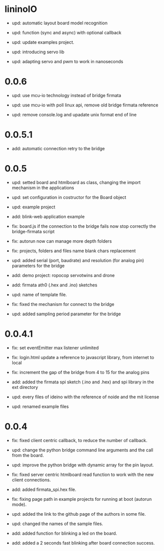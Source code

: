 lininoIO
==================
* upd: automatic layout board model recognition
* upd: function (sync and async) with optional callback
* upd: update examples project.

* upd: introducing servo lib

* upd: adapting servo and pwm to work in nanoseconds

0.0.6
==================
* upd: use mcu-io technology instead of bridge firmata

* upd: use mcu-io with poll linux api, remove old bridge firmata reference

* upd: remove console.log and upadate unix format end of line

0.0.5.1
==================
* add: automatic connection retry to the bridge

0.0.5
==================
* upd: setted board and htmlboard as class, changing the import mechanism in the applications
* upd: set configuration in costructor for the Board object
* upd: example project
* add: blink-web application example

* fix: board.js if the connection to the bridge fails now stop correctly the bridge-firmata script

* fix: autorun now can manage more depth folders
* fix: projects, folders and files name blank chars replacement
* upd: added serial (port, baudrate) and resolution (for analog pin) parameters for the bridge
* add: demo project: ropocop servotwins and drone
* add: firmata ath0 (.hex and .ino) sketches
* upd: name of template file.
* fix: fixed the mechanism for connect to the bridge

* upd: added sampling period parameter for the bridge

0.0.4.1
==================
* fix: set eventEmitter max listener unlimited
* fix: login.html update a reference to javascript library, from internet to local
* fix: increment the gap of the bridge from 4 to 15 for the analog pins
* add: added the firmata spi sketch (.ino and .hex) and spi library in the ext directory

* upd: every files of ideino with the reference of noide and the mit license

* upd: renamed example files

0.0.4
==================
* fix: fixed client centric callback, to reduce the number of callback.
* upd: change the python bridge command line arguments and the call from the board.
* upd: improve the python bridge with dynamic array for the pin layout.
* fix: fixed server centric htmlboard read function to work with the new client connections.
* add: added firmata_spi.hex file.

* fix: fixing page path in example projects for running at boot (autorun mode).
* upd: added the link to the github page of the authors in some file. 
* upd: changed the names of the sample files.
* add: added function for blinking a led on the board.
* add: added a 2 seconds fast blinking after board connection success.